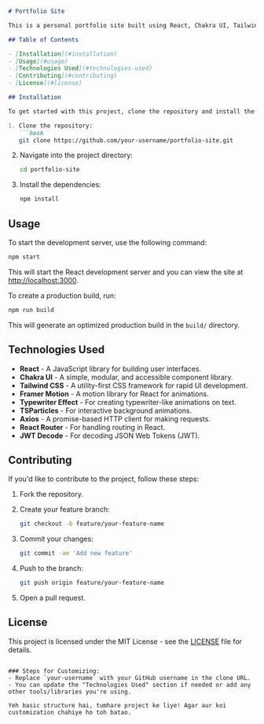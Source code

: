 

````markdown
# Portfolio Site

This is a personal portfolio site built using React, Chakra UI, Tailwind CSS, and various other libraries to showcase my projects, skills, and experience. It is designed to be responsive and optimized for modern browsers.

## Table of Contents

- [Installation](#installation)
- [Usage](#usage)
- [Technologies Used](#technologies-used)
- [Contributing](#contributing)
- [License](#license)

## Installation

To get started with this project, clone the repository and install the dependencies.

1. Clone the repository:
   ```bash
   git clone https://github.com/your-username/portfolio-site.git
````

2. Navigate into the project directory:

   ```bash
   cd portfolio-site
   ```

3. Install the dependencies:

   ```bash
   npm install
   ```

## Usage

To start the development server, use the following command:

```bash
npm start
```

This will start the React development server and you can view the site at [http://localhost:3000](http://localhost:3000).

To create a production build, run:

```bash
npm run build
```

This will generate an optimized production build in the `build/` directory.

## Technologies Used

* **React** - A JavaScript library for building user interfaces.
* **Chakra UI** - A simple, modular, and accessible component library.
* **Tailwind CSS** - A utility-first CSS framework for rapid UI development.
* **Framer Motion** - A motion library for React for animations.
* **Typewriter Effect** - For creating typewriter-like animations on text.
* **TSParticles** - For interactive background animations.
* **Axios** - A promise-based HTTP client for making requests.
* **React Router** - For handling routing in React.
* **JWT Decode** - For decoding JSON Web Tokens (JWT).

## Contributing

If you'd like to contribute to the project, follow these steps:

1. Fork the repository.
2. Create your feature branch:

   ```bash
   git checkout -b feature/your-feature-name
   ```
3. Commit your changes:

   ```bash
   git commit -am 'Add new feature'
   ```
4. Push to the branch:

   ```bash
   git push origin feature/your-feature-name
   ```
5. Open a pull request.

## License

This project is licensed under the MIT License - see the [LICENSE](LICENSE) file for details.

```

### Steps for Customizing:
- Replace `your-username` with your GitHub username in the clone URL.
- You can update the "Technologies Used" section if needed or add any other tools/libraries you're using.
  
Yeh basic structure hai, tumhare project ke liye! Agar aur koi customization chahiye ho toh batao.
```
